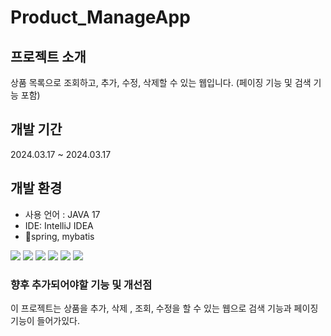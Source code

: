 # Product_ManageApp

## 프로젝트 소개
상품 목록으로 조회하고, 추가, 수정, 삭제할 수 있는 웹입니다. (페이징 기능 및 검색 기능 포함)


## 개발 기간
2024.03.17 ~ 2024.03.17

## 개발 환경
- 사용 언어 : JAVA 17
- IDE: IntelliJ IDEA
- spring, mybatis
<img src="https://img.shields.io/badge/html5-E34F26?style=for-the-badge&logo=html5&logoColor=white">
<img src="https://img.shields.io/badge/css-1572B6?style=for-the-badge&logo=css3&logoColor=white">
<img src="https://img.shields.io/badge/apache tomcat-F8DC75?style=for-the-badge&logo=apachetomcat&logoColor=white">
<img src="https://img.shields.io/badge/mariaDB-003545?style=for-the-badge&logo=mariaDB&logoColor=white">
<img src="https://img.shields.io/badge/javascript-F7DF1E?style=for-the-badge&logo=javascript&logoColor=black">
<img src="https://img.shields.io/badge/Spring-6DB33F?style=for-the-badge&logo=Spring&logoColor=green">


### 향후 추가되어야할 기능 및 개선점
이 프로젝트는 상품을 추가, 삭제 , 조회, 수정을 할 수 있는 웹으로 검색 기능과 페이징 기능이 들어가있다.

